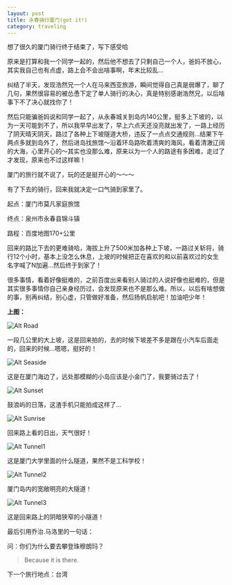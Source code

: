 ```yaml
---
layout: post
title: 永春骑行厦门(got it!)
category: traveling
---
```


想了很久的厦门骑行终于结束了，写下感受哈

原来是打算和我一个同学一起的，然后他不想去了只剩自己一个人，爸妈不放心，其实我自己也有点虚，路上会不会出啥事啊，年末比较乱…

纠结了半天，发现浩然兄一个人在马来西亚旅游，瞬间觉得自己真是弱爆了，聊了几句，果然很容易的被怂恿下定了单人骑行的决心，真是特别感谢浩然兄，以后啥事下不了决心就找你了！

然后只能骗爸妈说和同学一起了，从永春城关到岛内140公里，挺多上下坡的，以为一天可能到不了，所以我早早出发了，早上六点天还没亮就出发了，一路上经历了阴天晴天阴天，路过了各种上下坡隧道大桥，违反了一点点交通规则…结果下午两点多就到岛外了，然后进岛找旅馆～沿着环岛路吹着清爽的海风，看着清澈辽阔的大海，心里开心的～其实也没那么难，原来以为一个人的路途有多困难，走过了才发现，原来也不过这样嘛！

厦门的旅行就不说了，玩的还是挺开心的～～～

有了下去的骑行，回来我就决定一口气骑到家里了。

起点：厦门市莫凡家庭旅馆

终点：泉州市永春县锦斗镇

路程：百度地图170+公里

回来的路比下去的更难骑哈，海拔上升了500米加各种上下坡，一路过关斩将，骑行12个小时，基本上没怎么休息，上坡的时候把正在喜欢的和以前喜欢过的女生名字喊了N加遍…然后终于到家了！

很多事情，看着好像挺难的，之前百度出来看别人骑过的人说好像也挺难的，但是其实很多事情你自己亲身经历过，会发现原来也不是那么难。所以，以后有啥想做的事，别再纠结，别心虚，只管做好准备，然后扬帆启航吧！加油吧少年！

**上图：**

![Alt Road][road]

一段几公里的大上坡，这是回来拍的，去的时候下坡差不多是跟在小汽车后面走的，回来的时候…嗯嗯，挺好的！

![Alt Seaside][seaside]

这是在厦门海边了，远处那模糊的小岛应该是小金门了，我要骑过去了！

![Alt Sunset][sunset]

鼓浪屿的日落，这渣手机只能拍成这样了…

![Alt Sunrise][sunrise]

回来路上看的日出，天气很好！

![Alt Tunnel1][tunnel1]

这是厦门大学里面的什么隧道，果然不是工科学校！

![Alt Tunnel2][tunnel2]

厦门岛内的宽敞明亮的大隧道！

![Alt Tunnel3][tunnel3]

这是回来路上的阴暗狭窄的小隧道！

最后引用乔治.马洛里的一句话：

问：你们为什么要去攀登珠穆朗玛？

>Because it is there.

下一个旅行地点：台湾

[road]: /image/Xiamen/road.jpg
[seaside]: /image/Xiamen/seaside.jpg
[sunrise]: /image/Xiamen/sunrise.jpg
[sunset]: /image/Xiamen/sunset.jpg
[tunnel1]: /image/Xiamen/tunnel1.jpg
[tunnel2]: /image/Xiamen/tunnel2.jpg
[tunnel3]: /image/Xiamen/tunnel3.jpg
